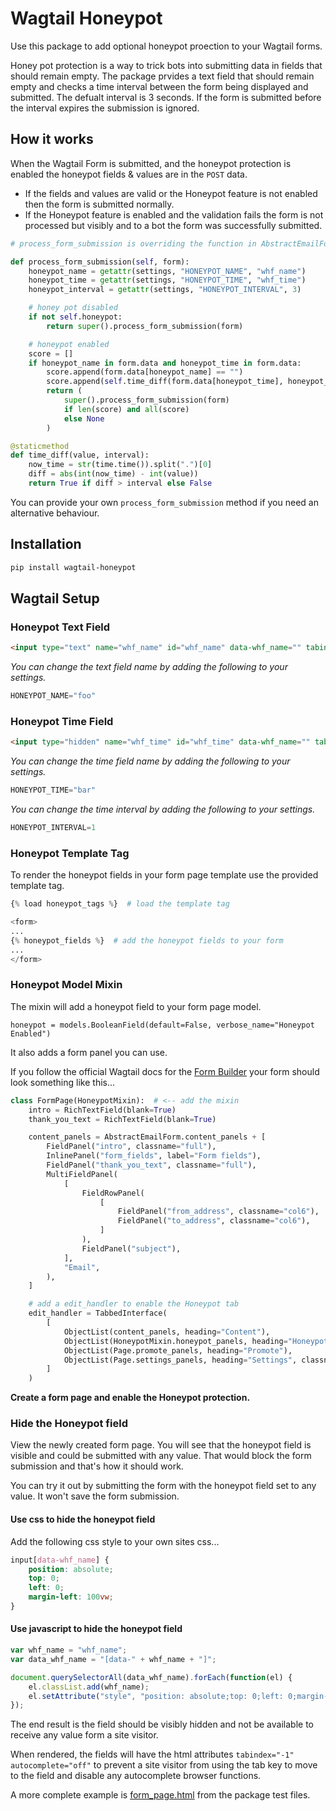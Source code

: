 # Wagtail Honeypot

Use this package to add optional honeypot proection to your Wagtail forms.

Honey pot protection is a way to trick bots into submitting data in fields that should remain empty. The package prvides a text field that should remain empty and checks a time interval between the form being displayed and submitted. The defualt interval is 3 seconds. If the form is submitted before the interval expires the submission is ignored.

## How it works

When the Wagtail Form is submitted, and the honeypot protection is enabled the honeypot fields & values are in the `POST` data.

- If the fields and values are valid or the Honeypot feature is not enabled then the form is submitted normally.
- If the Honeypot feature is enabled and the validation fails the form is not processed but visibly and to a bot the form was successfully submitted.

```python
# process_form_submission is overriding the function in AbstractEmailForm

def process_form_submission(self, form):
    honeypot_name = getattr(settings, "HONEYPOT_NAME", "whf_name")
    honeypot_time = getattr(settings, "HONEYPOT_TIME", "whf_time")
    honeypot_interval = getattr(settings, "HONEYPOT_INTERVAL", 3)

    # honey pot disabled
    if not self.honeypot:
        return super().process_form_submission(form)

    # honeypot enabled
    score = []
    if honeypot_name in form.data and honeypot_time in form.data:
        score.append(form.data[honeypot_name] == "")
        score.append(self.time_diff(form.data[honeypot_time], honeypot_interval))
        return (
            super().process_form_submission(form)
            if len(score) and all(score)
            else None
        )

@staticmethod
def time_diff(value, interval):
    now_time = str(time.time()).split(".")[0]
    diff = abs(int(now_time) - int(value))
    return True if diff > interval else False

```

You can provide your own `process_form_submission` method if you need an alternative behaviour.

## Installation

```bash
pip install wagtail-honeypot
```

## Wagtail Setup

### Honeypot Text Field

```html
<input type="text" name="whf_name" id="whf_name" data-whf_name="" tabindex="-1" autocomplete="off">
```

*You can change the text field name by adding the following to your settings.*

```python
HONEYPOT_NAME="foo"
```

### Honeypot Time Field

```html
<input type="hidden" name="whf_time" id="whf_time" data-whf_name="" tabindex="-1" autocomplete="off">
```

*You can change the time field name by adding the following to your settings.*

```python
HONEYPOT_TIME="bar"
```

*You can change the time interval by adding the following to your settings.*

```python
HONEYPOT_INTERVAL=1
```

### Honeypot Template Tag

To render the honeypot fields in your form page template use the provided template tag.

```python
{% load honeypot_tags %}  # load the template tag

<form>
...
{% honeypot_fields %}  # add the honeypot fields to your form
...
</form>
```

### Honeypot Model Mixin

The mixin will add a honeypot field to your form page model.

`honeypot = models.BooleanField(default=False, verbose_name="Honeypot Enabled")`

 It also adds a form panel you can use.

If you follow the official Wagtail docs for the [Form Builder](https://docs.wagtail.org/en/stable/reference/contrib/forms/index.html) your form should look something like this...

```python
class FormPage(HoneypotMixin):  # <-- add the mixin
    intro = RichTextField(blank=True)
    thank_you_text = RichTextField(blank=True)

    content_panels = AbstractEmailForm.content_panels + [
        FieldPanel("intro", classname="full"),
        InlinePanel("form_fields", label="Form fields"),
        FieldPanel("thank_you_text", classname="full"),
        MultiFieldPanel(
            [
                FieldRowPanel(
                    [
                        FieldPanel("from_address", classname="col6"),
                        FieldPanel("to_address", classname="col6"),
                    ]
                ),
                FieldPanel("subject"),
            ],
            "Email",
        ),
    ]

    # add a edit_handler to enable the Honeypot tab
    edit_handler = TabbedInterface(
        [
            ObjectList(content_panels, heading="Content"),
            ObjectList(HoneypotMixin.honeypot_panels, heading="Honeypot"),
            ObjectList(Page.promote_panels, heading="Promote"),
            ObjectList(Page.settings_panels, heading="Settings", classname="settings"),
        ]
    )
```

**Create a form page and enable the Honeypot protection.**

### Hide the Honeypot field

View the newly created form page. You will see that the honeypot field is visible and could be submitted with any value. That would block the form submission and that's how it should work.

You can try it out by submitting the form with the honeypot field set to any value. It won't save the form submission.

#### Use css to hide the honeypot field

Add the following css style to your own sites css...

```css
input[data-whf_name] {
    position: absolute;
    top: 0;
    left: 0;
    margin-left: 100vw;
}
```

#### Use javascript to hide the honeypot field

```javascript
var whf_name = "whf_name";
var data_whf_name = "[data-" + whf_name + "]";

document.querySelectorAll(data_whf_name).forEach(function(el) {
    el.classList.add(whf_name);
    el.setAttribute("style", "position: absolute;top: 0;left: 0;margin-left: 100%;");
});
```

The end result is the field should be visibly hidden and not be available to receive any value form a site visitor.

 When rendered, the fields will have the html attributes `tabindex="-1" autocomplete="off"` to prevent a site visitor from using the tab key to move to the field and disable any autocomplete browser functions.

A more complete example is [form_page.html](wagtail_honeypot/templates/wagtail_honeypot_test/form_page.html) from the package test files.
